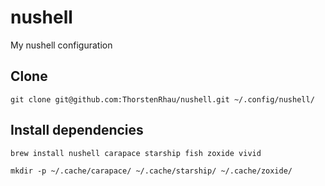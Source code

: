 # nushell

My nushell configuration

## Clone

```shell
git clone git@github.com:ThorstenRhau/nushell.git ~/.config/nushell/
```

## Install dependencies

```shell
brew install nushell carapace starship fish zoxide vivid
```

```shell
mkdir -p ~/.cache/carapace/ ~/.cache/starship/ ~/.cache/zoxide/
```
